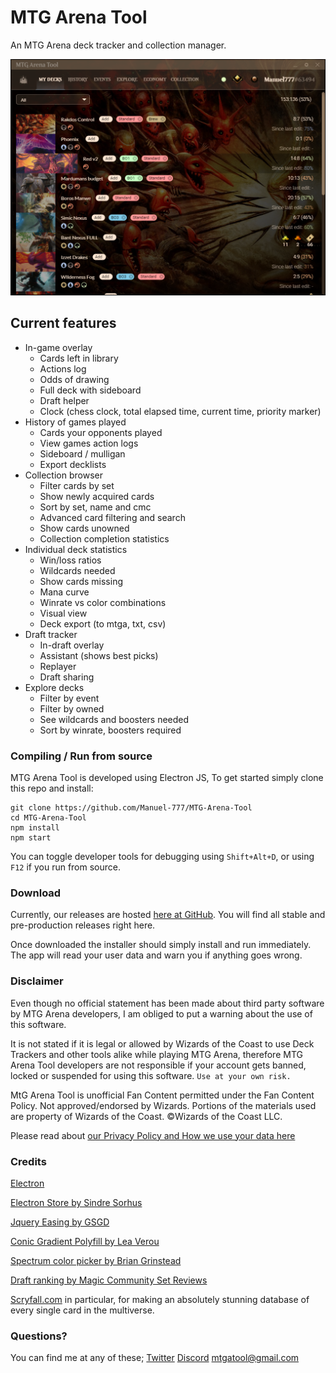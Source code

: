 # MTG Arena Tool
An MTG Arena deck tracker and collection manager.

![History Screen](/Readme/screenshot_1.png)

## Current features
- In-game overlay
	- Cards left in library
	- Actions log
	- Odds of drawing
	- Full deck with sideboard
	- Draft helper
	- Clock (chess clock, total elapsed time, current time, priority marker)
- History of games played
	- Cards your opponents played
	- View games action logs
	- Sideboard / mulligan
	- Export decklists
- Collection browser
	- Filter cards by set
	- Show newly acquired cards
	- Sort by set, name and cmc
	- Advanced card filtering and search
	- Show cards unowned
	- Collection completion statistics
- Individual deck statistics
	- Win/loss ratios
	- Wildcards needed
	- Show cards missing
	- Mana curve
	- Winrate vs color combinations
	- Visual view
	- Deck export (to mtga, txt, csv)
- Draft tracker
	- In-draft overlay
	- Assistant (shows best picks)
	- Replayer
	- Draft sharing
- Explore decks
	- Filter by event
	- Filter by owned
	- See wildcards and boosters needed
	- Sort by winrate, boosters required

### Compiling / Run from source
MTG Arena Tool is developed using Electron JS, To get started simply clone this repo and install:

```
git clone https://github.com/Manuel-777/MTG-Arena-Tool
cd MTG-Arena-Tool
npm install
npm start
```

You can toggle developer tools for debugging using `Shift+Alt+D`, or using `F12` if you run from source.

### Download
Currently, our releases are hosted [here at GitHub](https://github.com/Manuel-777/MTG-Arena-Tool/releases). You will find all stable and pre-production releases right here.

Once downloaded the installer should simply install and run immediately. The app will read your user data and warn you if anything goes wrong.

### Disclaimer

Even though no official statement has been made about third party software by MTG Arena developers, I am obliged to put a warning about the use of this software.

It is not stated if it is legal or allowed by Wizards of the Coast to use Deck Trackers and other tools alike while playing MTG Arena, therefore MTG Arena Tool developers are not responsible if your account gets banned, locked or suspended for using this software. `Use at your own risk.`

MtG Arena Tool is unofficial Fan Content permitted under the Fan Content Policy. Not approved/endorsed by Wizards. Portions of the materials used are property of Wizards of the Coast. ©Wizards of the Coast LLC.

Please read about [our Privacy Policy and How we use your data here](https://github.com/Manuel-777/MTG-Arena-Tool/blob/master/PRIVACY.md)

### Credits
[Electron](https://electronjs.org/)

[Electron Store by Sindre Sorhus](https://github.com/sindresorhus/electron-store)

[Jquery Easing by GSGD](http://gsgd.co.uk/sandbox/jquery/easing/)

[Conic Gradient Polyfill by Lea Verou](https://leaverou.github.io/conic-gradient/)

[Spectrum color picker by Brian Grinstead](http://bgrins.github.io/spectrum/)

[Draft ranking by Magic Community Set Reviews](https://www.mtgcommunityreview.com/)

[Scryfall.com](http://scryfall.com) in particular, for making an absolutely stunning database of every single card in the multiverse.

### Questions?
You can find me at any of these;
[Twitter](https://twitter.com/MEtchegaray7)
[Discord](https://discord.gg/K9bPkJy)
[mtgatool@gmail.com](mailto:mtgatool@gmail.com)
